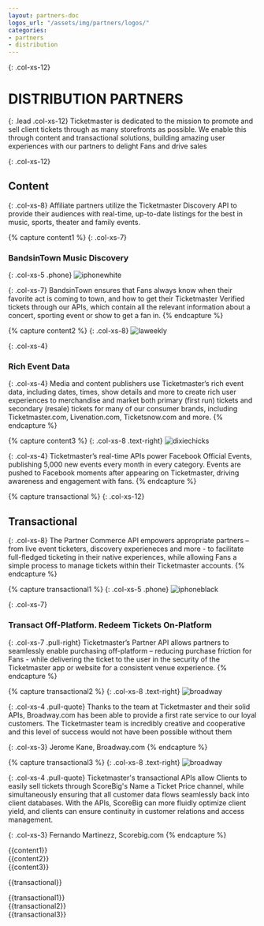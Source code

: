 ```yaml
---
layout: partners-doc
logos_url: "/assets/img/partners/logos/"
categories:
- partners
- distribution
---
```


{: .col-xs-12}
# DISTRIBUTION PARTNERS

{: .lead .col-xs-12}
Ticketmaster is dedicated to the mission to promote and sell client tickets through as
many storefronts as possible. We enable this through content and transactional
solutions, building amazing user experiences with our partners to delight Fans and drive sales

{: .col-xs-12}
## Content

{: .col-xs-8}
Affiliate partners utilize the Ticketmaster Discovery API to provide their audiences with real-time, up-to-date listings for the best in music, sports, theater and family events.

{% capture content1 %}
{: .col-xs-7}
### BandsinTown Music Discovery

{: .col-xs-5 .phone}
![iphonewhite](/assets/img/partners/distribution/android-mock-i-o-s-mock.png)

{: .col-xs-7}
BandsinTown ensures that Fans always know when their favorite act is coming to town, and how to get their Ticketmaster Verified tickets through our APIs, which contain all the relevant information about a concert, sporting event or show to get a fan in.
{% endcapture %}

{% capture content2 %}
{: .col-xs-8}
![laweekly](/assets/img/partners/distribution/l-a-weekly.png)

{: .col-xs-4}
### Rich Event Data

{: .col-xs-4}
Media and content publishers use Ticketmaster’s rich event data, including dates, times, show details and more to create rich user experiences to merchandise and market both primary (first run) tickets and secondary (resale) tickets for many of our consumer brands, including Ticketmaster.com, Livenation.com, Ticketsnow.com and more.
{% endcapture %}

{% capture content3 %}
{: .col-xs-8 .text-right}
![dixiechicks](/assets/img/partners/distribution/dixie-chicks.png)

{: .col-xs-4}
Ticketmaster’s real-time APIs power Facebook Official Events, publishing 5,000 new events every month in every category. Events are pushed to Facebook moments after appearing on Ticketmaster, driving awareness and engagement with fans.
{% endcapture %}

{% capture transactional %}
{: .col-xs-12}
## Transactional

{: .col-xs-8}
The Partner Commerce API empowers appropriate partners – from live event ticketers, discovery experieneces and more - to facilitate full-fledged ticketing in their native experiences, while allowing Fans a simple process to manage tickets within their Ticketmaster accounts.
{% endcapture %}

{% capture transactional1 %}
{: .col-xs-5 .phone}
![iphoneblack](/assets/img/partners/distribution/iphone-black-6.png)

{: .col-xs-7}
### Transact Off-Platform. Redeem Tickets On-Platform

{: .col-xs-7 .pull-right}
Ticketmaster’s Partner API allows partners to seamlessly enable purchasing off-platform – reducing purchase friction for Fans - while delivering the ticket to the user in the security of the Ticketmaster app or website for a consistent venue experience.
{% endcapture %}

{% capture transactional2 %}
{: .col-xs-8 .text-right}
![broadway](/assets/img/partners/distribution/broadway.png)

{: .col-xs-4 .pull-quote}
Thanks to the team at Ticketmaster and their solid APIs, Broadway.com has been able to provide a first rate service to our loyal customers. The Ticketmaster team is incredibly creative and cooperative and this level of success would not have been possible without them

{: .col-xs-3}
Jerome Kane,
Broadway.com
{% endcapture %}

{% capture transactional3 %}
{: .col-xs-8 .text-right}
![broadway](/assets/img/partners/distribution/score-big.png)

{: .col-xs-4 .pull-quote}
Ticketmaster's transactional APIs allow Clients to easily sell tickets through ScoreBig's Name a Ticket Price channel, while simultaneously ensuring that all customer data flows seamlessly back into client databases. With the APIs, ScoreBig can more fluidly optimize client yield, and clients can ensure continuity in customer relations and access management.

{: .col-xs-3}
Fernando Martinezz,
Scorebig.com
{% endcapture %}

<!-- html goes here -->

<div class="clearfix"></div>

<div class="grey-box after-phone content-container" markdown="1">
{{content1}}
<div class="clearfix"></div>
</div>

<div class="content-container" markdown="1">
{{content2}}
<div class="clearfix"></div>
</div>

<div markdown="1">
{{content3}}
<div class="clearfix"></div>
</div>

{{transactional}}

<div class="clearfix"></div>

<div class="grey-box after-phone content-container" markdown="1">
{{transactional1}}
<div class="clearfix"></div>
</div>

<div markdown="1" class="content-container">
{{transactional2}}
<div class="clearfix"></div>
</div>

<div markdown="1">
{{transactional3}}
<div class="clearfix"></div>
</div>

